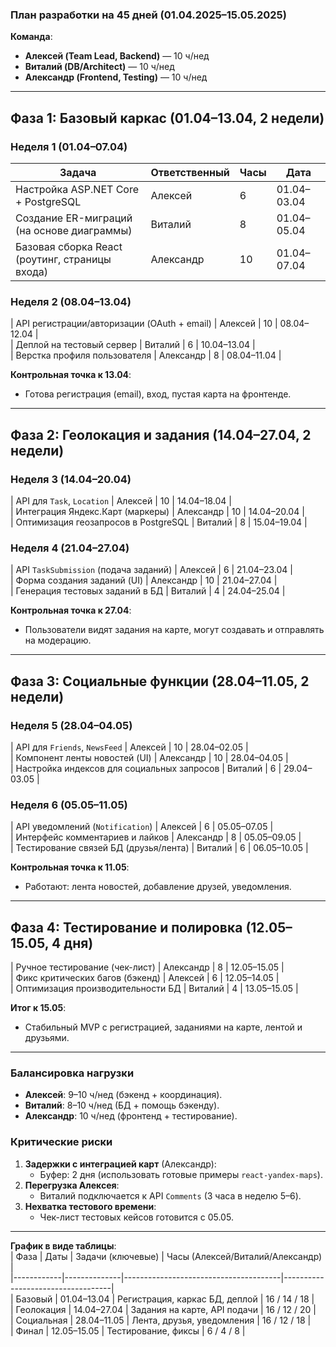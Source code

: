 ### **План разработки на 45 дней (01.04.2025–15.05.2025)**  
**Команда**:  
- **Алексей (Team Lead, Backend)** — 10 ч/нед  
- **Виталий (DB/Architect)** — 10 ч/нед  
- **Александр (Frontend, Testing)** — 10 ч/нед  

---

## **Фаза 1: Базовый каркас (01.04–13.04, 2 недели)**  
### **Неделя 1 (01.04–07.04)**  
| Задача                          | Ответственный | Часы | Дата       |  
|---------------------------------|---------------|------|------------|  
| Настройка ASP.NET Core + PostgreSQL | Алексей       | 6    | 01.04–03.04 |  
| Создание ER-миграций (на основе диаграммы) | Виталий       | 8    | 01.04–05.04 |  
| Базовая сборка React (роутинг, страницы входа) | Александр     | 10   | 01.04–07.04 |  

### **Неделя 2 (08.04–13.04)**  
| API регистрации/авторизации (OAuth + email) | Алексей       | 10   | 08.04–12.04 |  
| Деплой на тестовый сервер                  | Виталий       | 6    | 10.04–13.04 |  
| Верстка профиля пользователя               | Александр     | 8    | 08.04–11.04 |  

**Контрольная точка к 13.04**:  
- Готова регистрация (email), вход, пустая карта на фронтенде.  

---

## **Фаза 2: Геолокация и задания (14.04–27.04, 2 недели)**  
### **Неделя 3 (14.04–20.04)**  
| API для `Task`, `Location`                 | Алексей       | 10   | 14.04–18.04 |  
| Интеграция Яндекс.Карт (маркеры)          | Александр     | 10   | 14.04–20.04 |  
| Оптимизация геозапросов в PostgreSQL       | Виталий       | 8    | 15.04–19.04 |  

### **Неделя 4 (21.04–27.04)**  
| API `TaskSubmission` (подача заданий)      | Алексей       | 6    | 21.04–23.04 |  
| Форма создания заданий (UI)                | Александр     | 10   | 21.04–27.04 |  
| Генерация тестовых заданий в БД            | Виталий       | 4    | 24.04–25.04 |  

**Контрольная точка к 27.04**:  
- Пользователи видят задания на карте, могут создавать и отправлять на модерацию.  

---

## **Фаза 3: Социальные функции (28.04–11.05, 2 недели)**  
### **Неделя 5 (28.04–04.05)**  
| API для `Friends`, `NewsFeed`              | Алексей       | 10   | 28.04–02.05 |  
| Компонент ленты новостей (UI)              | Александр     | 10   | 28.04–04.05 |  
| Настройка индексов для социальных запросов | Виталий       | 6    | 29.04–03.05 |  

### **Неделя 6 (05.05–11.05)**  
| API уведомлений (`Notification`)           | Алексей       | 6    | 05.05–07.05 |  
| Интерфейс комментариев и лайков           | Александр     | 8    | 05.05–09.05 |  
| Тестирование связей БД (друзья/лента)     | Виталий       | 6    | 06.05–10.05 |  

**Контрольная точка к 11.05**:  
- Работают: лента новостей, добавление друзей, уведомления.  

---

## **Фаза 4: Тестирование и полировка (12.05–15.05, 4 дня)**  
| Ручное тестирование (чек-лист)            | Александр     | 8    | 12.05–15.05 |  
| Фикс критических багов (бэкенд)           | Алексей       | 6    | 12.05–14.05 |  
| Оптимизация производительности БД         | Виталий       | 4    | 13.05–15.05 |  

**Итог к 15.05**:  
- Стабильный MVP с регистрацией, заданиями на карте, лентой и друзьями.  

---

### **Балансировка нагрузки**  
- **Алексей**: 9–10 ч/нед (бэкенд + координация).  
- **Виталий**: 8–10 ч/нед (БД + помощь бэкенду).  
- **Александр**: 10 ч/нед (фронтенд + тестирование).  

### **Критические риски**  
1. **Задержки с интеграцией карт** (Александр):  
   - Буфер: 2 дня (использовать готовые примеры `react-yandex-maps`).  
2. **Перегрузка Алексея**:  
   - Виталий подключается к API `Comments` (3 часа в неделю 5–6).  
3. **Нехватка тестового времени**:  
   - Чек-лист тестовых кейсов готовится с 05.05.  

---

**График в виде таблицы**:  
| Фаза       | Даты         | Задачи (ключевые)                    | Часы (Алексей/Виталий/Александр) |  
|------------|--------------|---------------------------------------|-----------------------------------|  
| Базовый    | 01.04–13.04  | Регистрация, каркас БД, деплой        | 16 / 14 / 18                      |  
| Геолокация | 14.04–27.04  | Задания на карте, API подачи          | 16 / 12 / 20                      |  
| Социальная | 28.04–11.05  | Лента, друзья, уведомления            | 16 / 12 / 18                      |  
| Финал      | 12.05–15.05  | Тестирование, фиксы                   | 6 / 4 / 8                         |  
